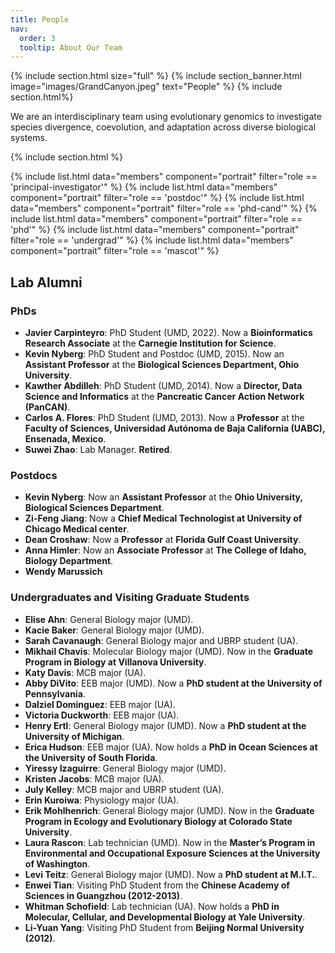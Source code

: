 ```yaml
---
title: People
nav:
  order: 3
  tooltip: About Our Team
---
```


{% include section.html size="full" %}
{% include section_banner.html image="images/GrandCanyon.jpeg" text="People" %}
{% include section.html%}


We are an interdisciplinary team using evolutionary genomics to investigate species divergence, coevolution, and adaptation across diverse biological systems.

{% include section.html %}

{% include list.html data="members" component="portrait" filter="role == 'principal-investigator'" %}
{% include list.html data="members" component="portrait" filter="role == 'postdoc'" %}
{% include list.html data="members" component="portrait" filter="role == 'phd-cand'" %}
{% include list.html data="members" component="portrait" filter="role == 'phd'" %}
{% include list.html data="members" component="portrait" filter="role == 'undergrad'" %}
{% include list.html data="members" component="portrait" filter="role == 'mascot'" %}

## **Lab Alumni**
### **PhDs**
- **Javier Carpinteyro**: PhD Student (UMD, 2022). Now a **Bioinformatics Research Associate** at the **Carnegie Institution for Science**.
- **Kevin Nyberg**: PhD Student and Postdoc (UMD, 2015). Now an **Assistant Professor** at the **Biological Sciences Department, Ohio University**.
- **Kawther Abdilleh**: PhD Student (UMD, 2014). Now a **Director, Data Science and Informatics** at the **Pancreatic Cancer Action Network (PanCAN)**.
- **Carlos A. Flores**: PhD Student (UMD, 2013). Now a **Professor** at the **Faculty of Sciences, Universidad Autónoma de Baja California (UABC), Ensenada, Mexico**.
- **Suwei Zhao**: Lab Manager. **Retired**.

### **Postdocs**
- **Kevin Nyberg**: Now an **Assistant Professor** at the **Ohio University, Biological Sciences Department**.
- **Zi-Feng Jiang**: Now a **Chief Medical Technologist at University of Chicago Medical center**.
- **Dean Croshaw**: Now a **Professor** at **Florida Gulf Coast University**.
- **Anna Himler**: Now an **Associate Professor** at **The College of Idaho, Biology Department**.
- **Wendy Marussich**

### **Undergraduates and Visiting Graduate Students**
- **Elise Ahn**: General Biology major (UMD).
- **Kacie Baker**: General Biology major (UMD).
- **Sarah Cavanaugh**: General Biology major and UBRP student (UA).
- **Mikhail Chavis**: Molecular Biology major (UMD). Now in the **Graduate Program in Biology at Villanova University**.
- **Katy Davis**: MCB major (UA).
- **Abby DiVito**: EEB major (UMD). Now a **PhD student at the University of Pennsylvania**.
- **Dalziel Dominguez**: EEB major (UA).
- **Victoria Duckworth**: EEB major (UA).
- **Henry Ertl**: General Biology major (UMD). Now a **PhD student at the University of Michigan**.
- **Erica Hudson**: EEB major (UA). Now holds a **PhD in Ocean Sciences at the University of South Florida**.
- **Yiressy Izaguirre**: General Biology major (UMD).
- **Kristen Jacobs**: MCB major (UA).
- **July Kelley**: MCB major and UBRP student (UA).
- **Erin Kuroiwa**: Physiology major (UA).
- **Erik Mohlhenrich**: General Biology major (UMD). Now in the **Graduate Program in Ecology and Evolutionary Biology at Colorado State University**.
- **Laura Rascon**: Lab technician (UMD). Now in the **Master’s Program in Environmental and Occupational Exposure Sciences at the University of Washington**.
- **Levi Teitz**: General Biology major (UMD). Now a **PhD student at M.I.T.**.
- **Enwei Tian**: Visiting PhD Student from the **Chinese Academy of Sciences in Guangzhou (2012-2013)**.
- **Whitman Schofield**: Lab technician (UA). Now holds a **PhD in Molecular, Cellular, and Developmental Biology at Yale University**.
- **Li-Yuan Yang**: Visiting PhD Student from **Beijing Normal University (2012)**.
